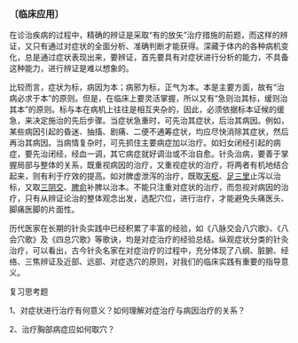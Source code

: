 ### 〔临床应用〕

在诊治疾病的过程中，精确的辨证是采取“有的放矢”治疗措施的前题，而这样的辨证，又只有通过对症状的全面分析、准确判断才能获得。深藏于体内的各种病机变化，总是通过症状表现出来，要辨证，首先要具有对症状进行分析的能力，不具备这种能力，进行辨证是难以想象的。

比较而言，症状为标，病因为本；病邪为标，正气为本。本是主要方面，故有“治病必求于本”的原则。但是，在临床上要灵活掌握，所以又有“急则治其标，缓则治其本”的原则。标与本在病机上往往是相互夹杂的，因此，必须依据标本证候的缓急，来决定施治的先后步骤。当症状急重时，可先治其症状，后治其病因。例如，某些病因引起的昏迷、抽搐、剧痛、二便不通筹症状，均应尽快消除其症状，然后再治其病因。当病情复杂时，可先抓住主要病症加以治疗。如妇女闭经引起的病症，要先治闭经，经血一调，其它病症就好调治或不治自愈。针灸治病，要善于掌握局部与整体的关系，既重视病因的治疗，又重视症状的治疗，将两者有机地结合起来，则有利于疗效的提高。如对脾虚泄泻的治疗，既取[天枢](https://www.gmzyjc.com/read/zjs/zjs3.1.1-3-0.1.3.3.25.md)、[足三里](https://www.gmzyjc.com/read/zjs/zjs3.1.1-3-0.1.3.3.36.md)止泻以治标，又取[三阴交](https://www.gmzyjc.com/read/zjs/zjs3.1.4-6-0.0.1.3.6.md)、[脾俞](https://www.gmzyjc.com/read/zjs/zjs3.1.7-8-0.0.1.3.20.md)补脾以治本。不能只注重对症状的治疗，而忽视对病因的治疗，只有从辨证论治的整体观念出发，选配穴位，进行治疗，才能避免头痛医头、脚痛医脚的片面性。

历代医家在长期的针灸实践中已经积累了丰富的经验，如《八脉交会八穴歌》、《八会穴歌》及《四总穴歌》等歌诀，均是对症治疗的经验总结。纵观症状分类的针灸治疗，可以看出，古今针灸名家在对症治疗的过程中，充分体现了八纲、脏腑、经络、三焦辨证及近部、远部、对症选穴的原则，对我们的临床实践有重要的指导意义。

复习思考题

1、对症状进行治疗有何意义？如何理解对症治疗与病因治疗的关系？

2、治疗胸部病症应如何取穴？
